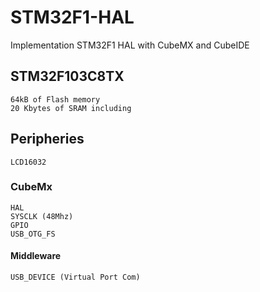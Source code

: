 # STM32F1-HAL
Implementation STM32F1 HAL with CubeMX and CubeIDE

## STM32F103C8TX
    64kB of Flash memory
    20 Kbytes of SRAM including
    
## Peripheries
    LCD16032       

### CubeMx
    HAL    
    SYSCLK (48Mhz)
    GPIO    
    USB_OTG_FS	
	
#### Middleware    
    USB_DEVICE (Virtual Port Com)
